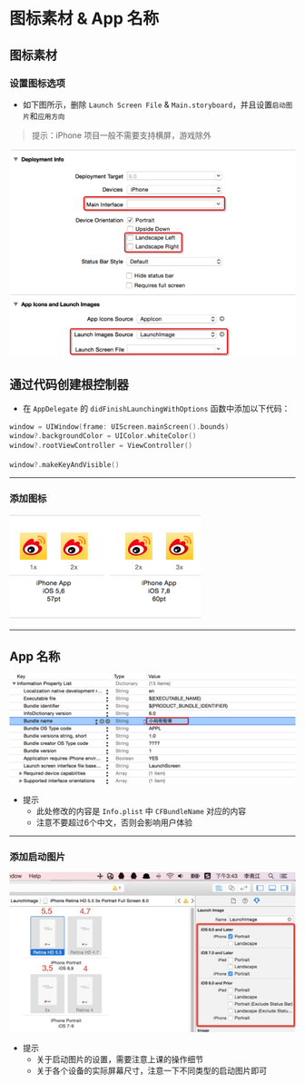 # 图标素材 & App 名称

## 图标素材

### 设置图标选项

* 如下图所示，删除 `Launch Screen File` & `Main.storyboard`，并且设置`启动图片`和`应用方向`

> 提示：iPhone 项目一般不需要支持横屏，游戏除外

![](/images/Icons/icondefault.png)


## 通过代码创建根控制器

* 在 `AppDelegate` 的 `didFinishLaunchingWithOptions` 函数中添加以下代码：

```swift
window = UIWindow(frame: UIScreen.mainScreen().bounds)
window?.backgroundColor = UIColor.whiteColor()
window?.rootViewController = ViewController()

window?.makeKeyAndVisible()
```
---
### 添加图标

![](./images/Icons/appicons.png)

---
## App 名称

![](./images/Icons/applicationname.png)

* 提示
    * 此处修改的内容是 `Info.plist` 中 `CFBundleName` 对应的内容
    * 注意不要超过6个中文，否则会影响用户体验

---
### 添加启动图片

![](./images/Icons/defaults.png)

* 提示
    * 关于启动图片的设置，需要注意上课的操作细节
    * 关于各个设备的实际屏幕尺寸，注意一下不同类型的启动图片即可
